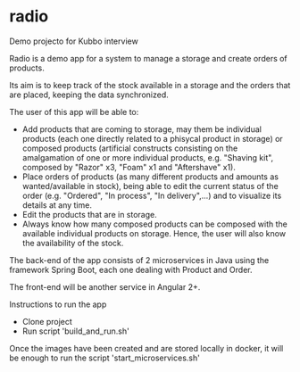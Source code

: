 # radio
Demo projecto for Kubbo interview

Radio is a demo app for a system to manage a storage and create orders of products.

Its aim is to keep track of the stock available in a storage and the orders that are placed, keeping the data synchronized.

The user of this app will be able to:

- Add products that are coming to storage, may them be individual products (each one directly related to a phisycal product in storage) or composed products (artificial constructs consisting on the amalgamation of one or more individual products, e.g. "Shaving kit", composed by "Razor" x3, "Foam" x1 and "Aftershave" x1).
- Place orders of products (as many different products and amounts as wanted/available in stock), being able to edit the current status of the order (e.g. "Ordered", "In process", "In delivery",...) and to visualize its details at any time.
- Edit the products that are in storage.
- Always know how many composed products can be composed with the available individual products on storage. Hence, the user will also know the availability of the stock.

The back-end of the app consists of 2 microservices in Java using the framework Spring Boot, each one dealing with Product and Order.

The front-end will be another service in Angular 2+.

Instructions to run the app

- Clone project
- Run script 'build_and_run.sh'

Once the images have been created and are stored locally in docker, it will be enough to run the script 'start_microservices.sh'
